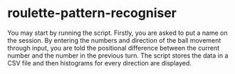 # roulette-pattern-recogniser
You may start by running the script. Firstly, you are asked to put a name on the session. By entering the numbers and direction of the ball movement through input, you are told the positional difference between the current number and the number in the previous turn. 
The script stores the data in a CSV file and then histograms for every direction are displayed.

